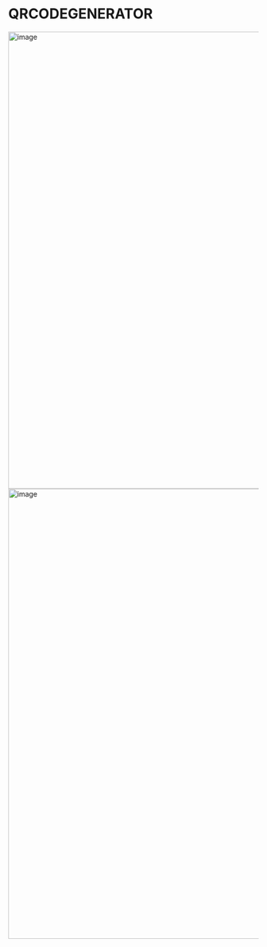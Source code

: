 # QRCODEGENERATOR

<img width="919" alt="image" src="https://github.com/Harshit-Khandelwal10/QRCODEGENERATOR/assets/138616732/1649f3d3-702c-4ab8-8dba-e0f4baf7ac48">
<img width="905" alt="image" src="https://github.com/Harshit-Khandelwal10/QRCODEGENERATOR/assets/138616732/79c23694-797e-4215-9b52-030b9a5608a1">
